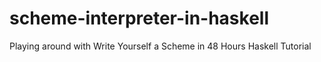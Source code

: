 # scheme-interpreter-in-haskell
Playing around with Write Yourself a Scheme in 48 Hours Haskell Tutorial
